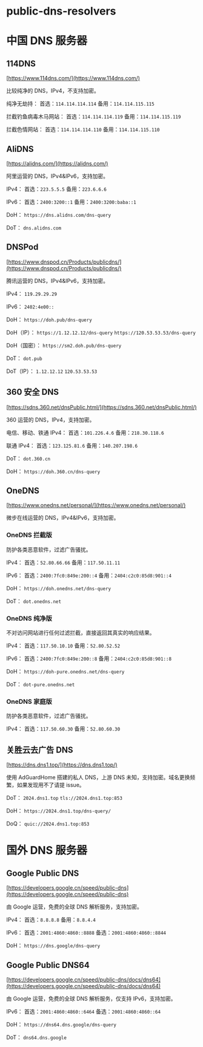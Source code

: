 # public-dns-resolvers

# 中国 DNS 服务器

## 114DNS

[https://www.114dns.com/](https://www.114dns.com/)

比较纯净的 DNS，IPv4，不支持加密。

纯净无劫持：
首选：`114.114.114.114`
备用：`114.114.115.115`

拦截钓鱼病毒木马网站：
首选：`114.114.114.119`
备用：`114.114.115.119`

拦截色情网站：
首选：`114.114.114.110`
备用：`114.114.115.110`

## AliDNS

[https://alidns.com/](https://alidns.com/)

阿里运营的 DNS，IPv4&IPv6，支持加密。

IPv4：
首选：`223.5.5.5`
备用：`223.6.6.6`

IPv6：
首选：`2400:3200::1`
备用：`2400:3200:baba::1`

DoH：
`https://dns.alidns.com/dns-query`

DoT：
`dns.alidns.com`

## DNSPod

[https://www.dnspod.cn/Products/publicdns/](https://www.dnspod.cn/Products/publicdns/)

腾讯运营的 DNS，IPv4&IPv6，支持加密。

IPv4：
`119.29.29.29`

IPv6：
`2402:4e00::`

DoH：
`https://doh.pub/dns-query`

DoH（IP）：
`https://1.12.12.12/dns-query`
`https://120.53.53.53/dns-query`

DoH（国密）：
`https://sm2.doh.pub/dns-query`

DoT：
`dot.pub`

DoT（IP）：
`1.12.12.12`
`120.53.53.53`

## 360 安全 DNS

[https://sdns.360.net/dnsPublic.html/](https://sdns.360.net/dnsPublic.html/)

360 运营的 DNS，IPv4，支持加密。

电信、移动、铁通 IPv4：
首选：`101.226.4.6`
备用：`218.30.118.6`

联通 IPv4：
首选：`123.125.81.6`
备用：`140.207.198.6`

DoT：
`dot.360.cn`

DoH：
`https://doh.360.cn/dns-query`

## OneDNS

[https://www.onedns.net/personal/](https://www.onedns.net/personal/)

微步在线运营的 DNS，IPv4&IPv6，支持加密。

### OneDNS 拦截版
防护各类恶意软件，过滤广告骚扰。

IPv4：
首选：`52.80.66.66`
备用：`117.50.11.11`

IPv6：
首选：`2400:7fc0:849e:200::4`
备用：`2404:c2c0:85d8:901::4`

DoH：
`https://doh.onedns.net/dns-query`

DoT：
`dot.onedns.net`

### OneDNS 纯净版
不对访问网站进行任何过滤拦截，直接返回其真实的响应结果。

IPv4：
首选：`117.50.10.10`
备用：`52.80.52.52`

IPv6：
首选：`2400:7fc0:849e:200::8`
备用：`2404:c2c0:85d8:901::8`

DoH：
`https://doh-pure.onedns.net/dns-query`

DoT：
`dot-pure.onedns.net`

### OneDNS 家庭版
防护各类恶意软件，过滤广告骚扰。

IPv4：
首选：`117.50.60.30`
备用：`52.80.60.30`

## 关胜云去广告 DNS

[https://dns.dns1.top/](https://dns.dns1.top/)

使用 AdGuardHome 搭建的私人 DNS，上游 DNS 未知，支持加密。域名更换频繁，如果发现用不了请提 issue。

DoT：
`2024.dns1.top`
`tls://2024.dns1.top:853`

DoH：
`https://2024.dns1.top/dns-query/`

DoQ：
`quic://2024.dns1.top:853`

# 国外 DNS 服务器

## Google Public DNS
[https://developers.google.cn/speed/public-dns](https://developers.google.cn/speed/public-dns)

由 Google 运营，免费的全球 DNS 解析服务，支持加密。

IPv4：
首选：`8.8.8.8`
备用：`8.8.4.4`

IPv6：
首选：`2001:4860:4860::8888`
备选：`2001:4860:4860::8844`

DoH：
`https://dns.google/dns-query`

## Google Public DNS64
[https://developers.google.cn/speed/public-dns/docs/dns64](https://developers.google.cn/speed/public-dns/docs/dns64)

由 Google 运营，免费的全球 DNS 解析服务，仅支持 IPv6，支持加密。

IPv6：
首选：`2001:4860:4860::6464`
备选：`2001:4860:4860::64`

DoH：
`https://dns64.dns.google/dns-query`

DoT：
`dns64.dns.google`